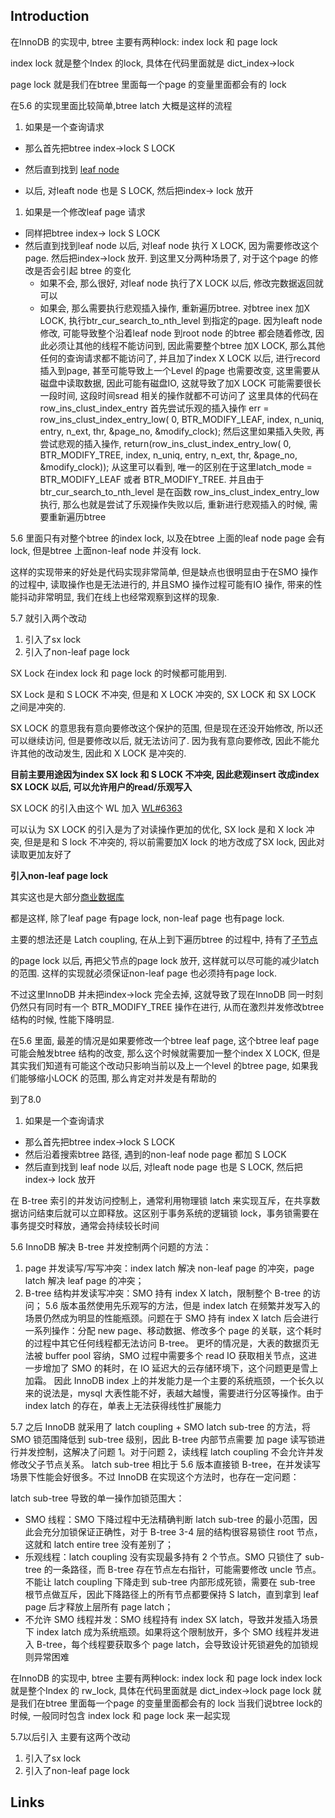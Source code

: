 ## Introduction

在InnoDB 的实现中, btree 主要有两种lock: index lock 和 page lock

index lock 就是整个Index 的lock, 具体在代码里面就是 dict_index->lock

page lock 就是我们在btree 里面每一个page 的变量里面都会有的 lock





在5.6 的实现里面比较简单,btree latch 大概是这样的流程



1. 如果是一个查询请求

- 那么首先把btree index->lock  S LOCK
- 然后直到找到 [leaf node](https://zhida.zhihu.com/search?content_id=121775800&content_type=Article&match_order=1&q=leaf+node&zhida_source=entity)

-  以后, 对leaft node 也是 S LOCK, 然后把index-> lock 放开

1. 如果是一个修改leaf page 请求

- 同样把btree index-> lock  S LOCK
- 然后直到找到leaf node 以后, 对leaf node 执行 X LOCK, 因为需要修改这个page. 然后把index->lock 放开.   到这里又分两种场景了, 对于这个page 的修改是否会引起 btree 的变化
  - 如果不会, 那么很好, 对leaf node 执行了X LOCK 以后, 修改完数据返回就可以
  - 如果会, 那么需要执行悲观插入操作, 重新遍历btree. 
    对btree inex 加X LOCK, 执行btr_cur_search_to_nth_level 到指定的page. 
    因为leaft node 修改, 可能导致整个沿着leaf node 到root node 的btree 都会随着修改, 因此必须让其他的线程不能访问到,  因此需要整个btree 加X LOCK, 那么其他任何的查询请求都不能访问了, 并且加了index X LOCK 以后, 进行record  插入到page, 甚至可能导致上一个Level 的page 也需要改变, 这里需要从磁盘中读取数据, 因此可能有磁盘IO, 这就导致了加X  LOCK 可能需要很长一段时间, 这段时间sread 相关的操作就都不可访问了
    这里具体的代码在 row_ins_clust_index_entry
    首先尝试乐观的插入操作
    err = row_ins_clust_index_entry_low(  0, BTR_MODIFY_LEAF, index, n_uniq, entry, n_ext, thr,  &page_no, &modify_clock);
    然后这里如果插入失败, 再尝试悲观的插入操作, 
    return(row_ins_clust_index_entry_low(  0, BTR_MODIFY_TREE, index, n_uniq, entry, n_ext, thr,  &page_no, &modify_clock));
    从这里可以看到, 唯一的区别在于这里latch_mode = BTR_MODIFY_LEAF 或者 BTR_MODIFY_TREE.  并且由于btr_cur_search_to_nth_level 是在函数 row_ins_clust_index_entry_low 执行,  那么也就是尝试了乐观操作失败以后, 重新进行悲观插入的时候, 需要重新遍历btree



5.6 里面只有对整个btree  的index lock,  以及在btree 上面的leaf node page 会有lock, 但是btree 上面non-leaf node 并没有 lock.

这样的实现带来的好处是代码实现非常简单, 但是缺点也很明显由于在SMO 操作的过程中, 读取操作也是无法进行的, 并且SMO 操作过程可能有IO 操作, 带来的性能抖动非常明显, 我们在线上也经常观察到这样的现象.



5.7 就引入两个改动

1. 引入了sx lock
2. 引入了non-leaf page lock



 SX Lock 在index lock 和 page lock 的时候都可能用到.

SX Lock 是和 S LOCK 不冲突, 但是和 X LOCK 冲突的, SX LOCK 和 SX LOCK 之间是冲突的.

SX LOCK 的意思我有意向要修改这个保护的范围, 但是现在还没开始修改, 所以还可以继续访问, 但是要修改以后, 就无法访问了.  因为我有意向要修改, 因此不能允许其他的改动发生, 因此和 X LOCK 是冲突的.

**目前主要用途因为index SX lock 和 S LOCK 不冲突, 因此悲观insert 改成index SX LOCK 以后, 可以允许用户的read/乐观写入**

SX LOCK 的引入由这个 WL 加入 [WL#6363](https://link.zhihu.com/?target=https%3A//dev.mysql.com/worklog/task/%3Fid%3D6363)

可以认为 SX LOCK 的引入是为了对读操作更加的优化,  SX lock 是和 X lock 冲突, 但是是和 S lock 不冲突的, 将以前需要加X lock 的地方改成了SX lock, 因此对读取更加友好了

**引入non-leaf page lock**

其实这也是大部分[商业数据库](https://zhida.zhihu.com/search?content_id=121775800&content_type=Article&match_order=1&q=商业数据库&zhida_source=entity)

都是这样, 除了leaf page 有page lock, non-leaf page 也有page lock.

主要的想法还是 Latch coupling, 在从上到下遍历btree 的过程中, 持有了[子节点](https://zhida.zhihu.com/search?content_id=121775800&content_type=Article&match_order=1&q=子节点&zhida_source=entity)

的page lock 以后, 再把父节点的page lock 放开, 这样就可以尽可能的减少latch 的范围. 这样的实现就必须保证non-leaf page 也必须持有page lock.

不过这里InnoDB 并未把index->lock 完全去掉, 这就导致了现在InnoDB 同一时刻仍然只有同时有一个 BTR_MODIFY_TREE 操作在进行, 从而在激烈并发修改btree 结构的时候, 性能下降明显.





在5.6 里面, 最差的情况是如果要修改一个btree leaf page, 这个btree leaf page 可能会触发btree  结构的改变, 那么这个时候就需要加一整个index X LOCK, 但是其实我们知道有可能这个改动只影响当前以及上一个level 的btree  page, 如果我们能够缩小LOCK 的范围, 那么肯定对并发是有帮助的



到了8.0

1. 如果是一个查询请求

- 那么首先把btree index->lock  S LOCK
- 然后沿着搜索btree 路径, 遇到的non-leaf node page 都加 S LOCK
- 然后直到找到 leaf node 以后, 对leaft node page 也是 S LOCK, 然后把index-> lock 放开


在 B-tree 索引的并发访问控制上，通常利用物理锁 latch 来实现互斥，在共享数据访问结束后就可以立即释放。这区别于事务系统的逻辑锁 lock，事务锁需要在事务提交时释放，通常会持续较长时间


5.6 InnoDB 解决 B-tree 并发控制两个问题的方法：
1. page 并发读写/写写冲突：index latch 解决 non-leaf page 的冲突，page latch 解决 leaf page 的冲突；
2. B-tree 结构并发读写冲突：SMO 持有 index X latch，限制整个 B-tree 的访问；
   5.6 版本虽然使用先乐观写的方法，但是 index latch 在频繁并发写入的场景仍然成为明显的性能瓶颈。问题在于 SMO 持有 index X latch 后会进行一系列操作：分配 new page、移动数据、修改多个 page 的关联，这个耗时的过程中其它任何线程都无法访问 B-tree。
   更坏的情况是，大表的数据页无法被 buffer pool 容纳，SMO 过程中需要多个 read IO 获取相关节点，这进一步增加了 SMO 的耗时，在 IO 延迟大的云存储环境下，这个问题更是雪上加霜。
   因此 InnoDB index 上的并发能力是一个主要的系统瓶颈，一个长久以来的说法是，mysql 大表性能不好，表越大越慢，需要进行分区等操作。由于 index latch 的存在，单表上无法获得线性扩展能力

5.7 之后 InnoDB 就采用了 latch coupling + SMO latch sub-tree 的方法，将 SMO 锁范围降低到 sub-tree 级别，因此 B-tree 内部节点需要 加 page 读写锁进行并发控制，这解决了问题 1。对于问题 2，读线程 latch coupling 不会允许并发修改父子节点关系。
latch sub-tree 相比于 5.6 版本直接锁 B-tree，在并发读写场景下性能会好很多。不过 InnoDB 在实现这个方法时，也存在一定问题：

latch sub-tree 导致的单一操作加锁范围大：
 - SMO 线程：SMO 下降过程中无法精确判断 latch sub-tree 的最小范围，因此会充分加锁保证正确性，对于 B-tree 3-4 层的结构很容易锁住 root 节点，这就和 latch entire tree 没有差别了；
 - 乐观线程：latch coupling 没有实现最多持有 2 个节点。SMO 只锁住了 sub-tree 的一条路径，而 B-tree 存在节点左右指针，可能需要修改 uncle 节点。不能让 latch coupling 下降走到 sub-tree 内部形成死锁，需要在 sub-tree 根节点做互斥，因此下降路径上的所有节点都要保持 S latch，直到拿到 leaf page 后才释放上层所有 page latch；
 - 不允许 SMO 线程并发：SMO 线程持有 index SX latch，导致并发插入场景下 index latch 成为系统瓶颈。如果将这个限制放开，多个 SMO 线程并发进入 B-tree，每个线程要获取多个 page latch，会导致设计死锁避免的加锁规则异常困难



在InnoDB 的实现中, btree 主要有两种lock: index lock 和 page lock
index lock 就是整个Index 的 rw_lock, 具体在代码里面就是 dict_index->lock
page lock 就是我们在btree 里面每一个page 的变量里面都会有的 lock
当我们说btree lock的时候, 一般同时包含 index lock 和 page lock 来一起实现


5.7以后引入
主要有这两个改动
1. 引入了sx lock
2. 引入了non-leaf page lock




## Links



